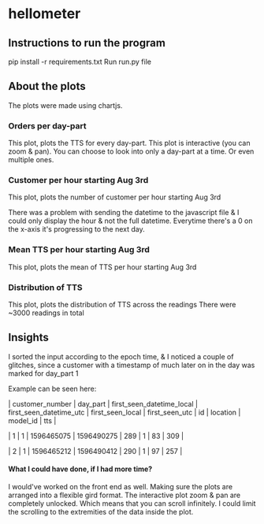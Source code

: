 # hellometer

## Instructions to run the program
pip install -r requirements.txt
Run run.py file

## About the plots
The plots were made using chartjs.


### Orders per day-part
This plot, plots the TTS for every day-part.
This plot is interactive (you can zoom & pan). You can choose to look into only a day-part at a time. Or even multiple ones. 

### Customer per hour starting Aug 3rd
This plot, plots the number of customer per hour starting Aug 3rd

There was a problem with sending the datetime to the javascript file & I could only display the hour & not the full
datetime. Everytime there's a 0 on the x-axis it's progressing to the next day.

### Mean TTS per hour starting Aug 3rd
This plot, plots the mean of TTS per hour starting Aug 3rd


### Distribution of TTS
This plot, plots the distribution of TTS across the readings
There were ~3000 readings in total


## Insights
I sorted the input according to the epoch time, & I noticed a couple of glitches, since a customer with a timestamp of 
much later on in the day was marked for day_part 1

Example can be seen here:

| customer_number | day_part | first_seen_datetime_local | first_seen_datetime_utc | first_seen_local |	first_seen_utc | id | location | model_id | tts |

| 1	| 1 | 1596465075 | 1596490275 | 289 | 1 | 83 | 309 |

| 2 | 1 | 1596465212 | 1596490412 | 290 | 1 | 97 | 257 |



#### What I could have done, if I had more time?
I would've worked on the front end as well. Making sure the plots are arranged into a flexible gird format.
The interactive plot zoom & pan are completely unlocked. Which means that you can scroll infinitely. I could limit the 
scrolling to the extremities of the data inside the plot.


